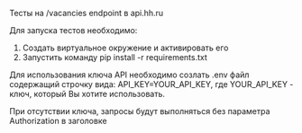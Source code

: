 Тесты на /vacancies endpoint в api.hh.ru

Для запуска тестов необходимо:
1. Создать виртуальное окружение и активировать его
2. Запустить команду  pip install -r requirements.txt 

Для использования ключа API необходимо созлать .env файл содержащий строчку вида:
API_KEY=YOUR_API_KEY, где YOUR_API_KEY - ключ, который Вы хотите использовать.

При отсутствии ключа, запросы будут выполняться без параметра Authorization в заголовке